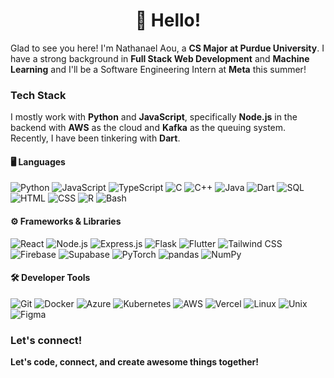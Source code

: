 <h1 align='center'>👋 Hello!</h1>


Glad to see you here! I'm Nathanael Aou, a **CS Major at Purdue University**. I have a strong background in **Full Stack Web Development** and **Machine Learning** and I'll be a Software Engineering Intern at **Meta** this summer!



### Tech Stack

I mostly work with **Python** and **JavaScript**, specifically **Node.js** in the backend with **AWS** as the cloud and **Kafka** as the queuing system. Recently, I have been tinkering with **Dart**.

#### 🖥️ Languages
![Python](https://img.shields.io/badge/Python-3776AB?logo=python&logoColor=white)
![JavaScript](https://img.shields.io/badge/JavaScript-F7DF1E?logo=javascript&logoColor=black)
![TypeScript](https://img.shields.io/badge/TypeScript-3178C6?logo=typescript&logoColor=white)
![C](https://img.shields.io/badge/C-00599C?logo=c&logoColor=white)
![C++](https://img.shields.io/badge/C++-00599C?logo=c%2B%2B&logoColor=white)
![Java](https://img.shields.io/badge/Java-ED8B00?logo=openjdk&logoColor=white)
![Dart](https://img.shields.io/badge/Dart-0175C2?logo=dart&logoColor=white)
![SQL](https://img.shields.io/badge/SQL-336791?logo=postgresql&logoColor=white)
![HTML](https://img.shields.io/badge/HTML5-E34F26?logo=html5&logoColor=white)
![CSS](https://img.shields.io/badge/CSS3-1572B6?logo=css3&logoColor=white)
![R](https://img.shields.io/badge/R-276DC3?logo=r&logoColor=white)
![Bash](https://img.shields.io/badge/Bash-121011?logo=gnubash&logoColor=white)

#### ⚙️ Frameworks & Libraries
![React](https://img.shields.io/badge/React-20232A?logo=react&logoColor=61DAFB)
![Node.js](https://img.shields.io/badge/Node.js-43853D?logo=node.js&logoColor=white)
![Express.js](https://img.shields.io/badge/Express.js-000000?logo=express&logoColor=white)
![Flask](https://img.shields.io/badge/Flask-000000?logo=flask&logoColor=white)
![Flutter](https://img.shields.io/badge/Flutter-02569B?logo=flutter&logoColor=white)
![Tailwind CSS](https://img.shields.io/badge/Tailwind_CSS-38B2AC?logo=tailwind-css&logoColor=white)
![Firebase](https://img.shields.io/badge/Firebase-FFCA28?logo=firebase&logoColor=black)
![Supabase](https://img.shields.io/badge/Supabase-3ECF8E?logo=supabase&logoColor=white)
![PyTorch](https://img.shields.io/badge/PyTorch-EE4C2C?logo=pytorch&logoColor=white)
![pandas](https://img.shields.io/badge/pandas-150458?logo=pandas&logoColor=white)
![NumPy](https://img.shields.io/badge/NumPy-013243?logo=numpy&logoColor=white)

#### 🛠️ Developer Tools
![Git](https://img.shields.io/badge/Git-F05032?logo=git&logoColor=white)
![Docker](https://img.shields.io/badge/Docker-2496ED?logo=docker&logoColor=white)
![Azure](https://img.shields.io/badge/Microsoft%20Azure-0089D6?logo=microsoft-azure&logoColor=white)
![Kubernetes](https://img.shields.io/badge/Kubernetes-326CE5?logo=kubernetes&logoColor=white)
![AWS](https://img.shields.io/badge/Amazon%20AWS-232F3E?logo=amazon-aws&logoColor=white)
![Vercel](https://img.shields.io/badge/Vercel-000000?logo=vercel&logoColor=white)
![Linux](https://img.shields.io/badge/Linux-FCC624?logo=linux&logoColor=black)
![Unix](https://img.shields.io/badge/Unix-003B57?logo=gnubash&logoColor=white)
![Figma](https://img.shields.io/badge/Figma-F24E1E?logo=figma&logoColor=white)

### Let's connect!



**Let's code, connect, and create awesome things together!**

